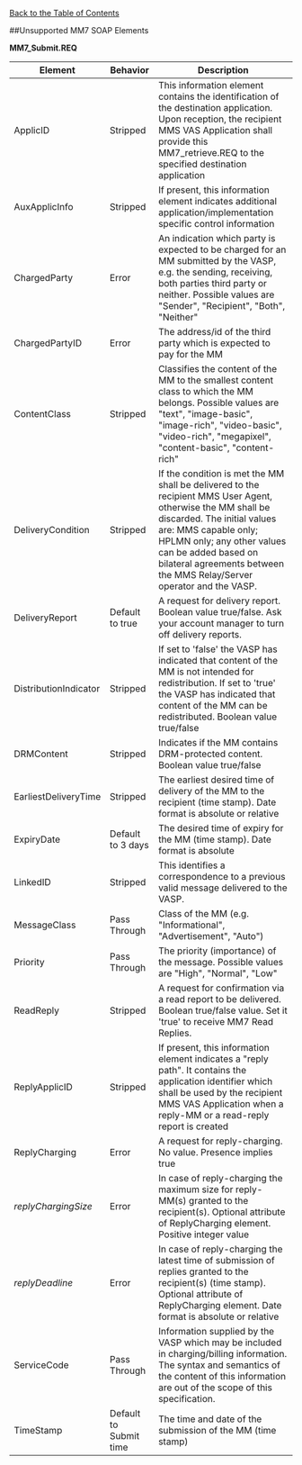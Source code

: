 [Back to the Table of Contents](/MM7/UNSUPPORTED-ELEMENTS/)

##Unsupported MM7 SOAP Elements

__MM7_Submit.REQ__

| Element | Behavior | Description |
| ------- | ---- | ----------------|
| ApplicID | Stripped | This information element contains the identification of the destination application. Upon reception, the recipient MMS VAS Application shall provide this MM7_retrieve.REQ to the specified destination application |
| AuxApplicInfo | Stripped | If present, this information element indicates additional application/implementation specific control information |
| ChargedParty | Error | An indication which party is expected to be charged for an MM submitted by the VASP, e.g. the sending, receiving, both parties third party or neither. Possible values are "Sender", "Recipient", "Both", "Neither" |
| ChargedPartyID | Error | The address/id of the third party which is expected to pay for the MM |
| ContentClass | Stripped | Classifies the content of the MM to the smallest content class to which the MM belongs. Possible values are "text", "image-basic", "image-rich", "video-basic", "video-rich", "megapixel", "content-basic", "content-rich" |
| DeliveryCondition | Stripped | If the condition is met the MM shall be delivered to the recipient MMS User Agent, otherwise the MM shall be discarded. The initial values are: MMS capable only; HPLMN only; any other values can be added based on bilateral agreements between the MMS Relay/Server operator and the VASP. |
| DeliveryReport | Default to true | A request for delivery report. Boolean value true/false. Ask your account manager to turn off delivery reports. |
| DistributionIndicator | Stripped | If set to 'false' the VASP has indicated that content of the MM is not intended for redistribution. If set to 'true' the VASP has indicated that content of the MM can be redistributed. Boolean value true/false |
| DRMContent | Stripped | Indicates if the MM contains DRM-protected content. Boolean value true/false |
| EarliestDeliveryTime | Stripped | The earliest desired time of delivery of the MM to the recipient (time stamp). Date format is absolute or relative |
| ExpiryDate | Default to 3 days | The desired time of expiry for the MM (time stamp). Date format is absolute |
| LinkedID | Stripped | This identifies a correspondence to a previous valid message delivered to the VASP.  |
| MessageClass | Pass Through | Class of the MM (e.g. "Informational", "Advertisement", "Auto") |
| Priority | Pass Through | The priority (importance) of the message. Possible values are "High", "Normal", "Low" |
| ReadReply | Stripped | A request for confirmation via a read report to be delivered. Boolean true/false value. Set it 'true' to receive MM7 Read Replies. |
| ReplyApplicID | Stripped |  If present, this information element indicates a "reply path". It contains the application identifier which shall be used by the recipient MMS VAS Application when a reply-MM or a read-reply report is created |
| ReplyCharging | Error | A request for reply-charging. No value. Presence implies true |
| <i>replyChargingSize</i> | Error | In case of reply-charging the maximum size for reply-MM(s) granted to the recipient(s). Optional attribute of ReplyCharging element. Positive integer value |
| <i>replyDeadline</i> | Error | In case of reply-charging the latest time of submission of replies granted to the recipient(s) (time stamp). Optional attribute of ReplyCharging element. Date format is absolute or relative | 
| ServiceCode | Pass Through | Information supplied by the VASP which may be included in charging/billing information. The syntax and semantics of the content of this information are out of the scope of this specification. |
| TimeStamp | Default to Submit time | The time and date of the submission of the MM (time stamp) | 

